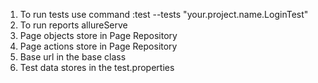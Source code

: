 1. To run tests use command :test --tests "your.project.name.LoginTest"
2. To run reports allureServe
3. Page objects store in Page Repository
4. Page actions store in Page Repository
5. Base url in the base class
6. Test data stores in the test.properties
